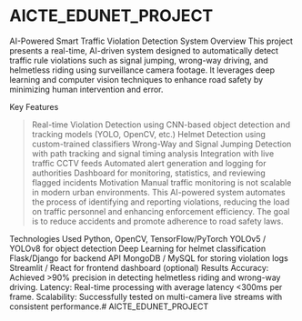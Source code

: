 # AICTE_EDUNET_PROJECT
AI-Powered Smart Traffic Violation Detection System
Overview
This project presents a real-time, AI-driven system designed to automatically detect traffic rule violations such as signal jumping, wrong-way driving, and helmetless riding using surveillance camera footage. It leverages deep learning and computer vision techniques to enhance road safety by minimizing human intervention and error.

  Key Features
 >Real-time Violation Detection using CNN-based object detection and tracking models (YOLO, OpenCV, etc.)
 >Helmet Detection using custom-trained classifiers
 >Wrong-Way and Signal Jumping Detection with path tracking and signal timing analysis
 >Integration with live traffic CCTV feeds
 >Automated alert generation and logging for authorities
Dashboard for monitoring, statistics, and reviewing flagged incidents
  Motivation
Manual traffic monitoring is not scalable in modern urban environments. This AI-powered system automates the process of identifying and reporting violations, reducing the load on traffic personnel and enhancing enforcement efficiency. The goal is to reduce accidents and promote adherence to road safety laws.

  Technologies Used
Python, OpenCV, TensorFlow/PyTorch
YOLOv5 / YOLOv8 for object detection
Deep Learning for helmet classification
Flask/Django for backend API
MongoDB / MySQL for storing violation logs
Streamlit / React for frontend dashboard (optional)
  Results
Accuracy: Achieved >90% precision in detecting helmetless riding and wrong-way driving.
Latency: Real-time processing with average latency <300ms per frame.
Scalability: Successfully tested on multi-camera live streams with consistent performance.# AICTE_EDUNET_PROJECT
